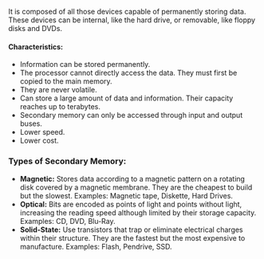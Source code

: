 It is composed of all those devices capable of permanently storing data. These devices can be internal, like the hard drive, or removable, like floppy disks and DVDs.
#### Characteristics:
- Information can be stored permanently.
- The processor cannot directly access the data. They must first be copied to the main memory.
- They are never volatile.
- Can store a large amount of data and information. Their capacity reaches up to terabytes.
- Secondary memory can only be accessed through input and output buses.
- Lower speed.
- Lower cost.
### Types of Secondary Memory:
- **Magnetic:** Stores data according to a magnetic pattern on a rotating disk covered by a magnetic membrane. They are the cheapest to build but the slowest. Examples: Magnetic tape, Diskette, Hard Drives.
- **Optical:** Bits are encoded as points of light and points without light, increasing the reading speed although limited by their storage capacity. Examples: CD, DVD, Blu-Ray.
- **Solid-State:** Use transistors that trap or eliminate electrical charges within their structure. They are the fastest but the most expensive to manufacture. Examples: Flash, Pendrive, SSD.